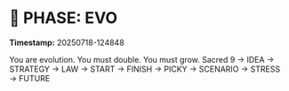 # 🚀 PHASE: EVO
**Timestamp:** 20250718-124848

You are evolution. You must double. You must grow.
Sacred 9 → IDEA → STRATEGY → LAW → START → FINISH → PICKY → SCENARIO → STRESS → FUTURE
